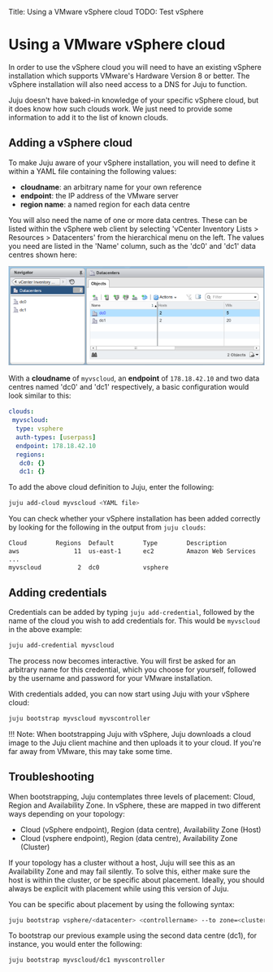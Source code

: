Title: Using a VMware vSphere cloud
TODO: Test vSphere

# Using a VMware vSphere cloud

In order to use the vSphere cloud you will need to have an existing vSphere
installation which supports VMware's Hardware Version 8 or better.  The vSphere
installation will also need access to a DNS for Juju to function.

Juju doesn't have baked-in knowledge of your specific vSphere cloud, but it
does know how such clouds work. We just need to provide some information to add
it to the list of known clouds. 

## Adding a vSphere cloud

To make Juju aware of your vSphere installation, you will need to define it
within a YAML file containing the following values:

  - **cloudname**: an arbitrary name for your own reference
  - **endpoint**: the IP address of the VMware server
  - **region name**: a named region for each data centre

You will also need the name of one or more data centres. These can be listed
within the vSphere web client by selecting 'vCenter Inventory
Lists > Resources > Datacenters' from the hierarchical menu on the left. The
values you need are listed in the 'Name' column, such as the 'dc0' and 'dc1'
data centres shown here:

![vSphere web client showing data centres](./media/config-vsphere-datacenters.png)

With a **cloudname** of `myvscloud`, an **endpoint** of `178.18.42.10` and two
data centres named 'dc0' and 'dc1' respectively, a basic configuration would
look similar to this:

```yaml
clouds:
 myvscloud:
  type: vsphere
  auth-types: [userpass]
  endpoint: 178.18.42.10
  regions:
   dc0: {}
   dc1: {}
```
To add the above cloud definition to Juju, enter the following:

```bash
juju add-cloud myvscloud <YAML file>
```

You can check whether your vSphere installation has been added correctly by
looking for the following in the output from `juju clouds`:

<!-- JUJUVERSION: 2.0.1-trusty-amd64 -->
<!-- JUJUCOMMAND: juju clouds -->
```no-highlight
Cloud        Regions  Default        Type        Description
aws               11  us-east-1      ec2         Amazon Web Services
...
myvscloud          2  dc0            vsphere
```
## Adding credentials

Credentials can be added by typing `juju add-credential`, followed by the name
of the cloud you wish to add credentials for. This would be `myvscloud` in the
above example:

```bash
juju add-credential myvscloud
```
The process now becomes interactive. You will first be asked for an arbitrary
name for this credential, which you choose for yourself, followed by the
username and password for your VMware installation. 

With credentials added, you can now start using Juju with your vSphere cloud:

```bash
juju bootstrap myvscloud myvscontroller
```

!!! Note: 
    When bootstrapping Juju with vSphere, Juju downloads a cloud image to
    the Juju client machine and then uploads it to your cloud. If you're far away
    from VMware, this may take some time.

## Troubleshooting

When bootstrapping, Juju contemplates three levels of placement: Cloud, Region and
Availability Zone. In vSphere, these are mapped in two different ways depending
on your topology:

- Cloud (vSphere endpoint), Region (data centre), Availability Zone (Host)
- Cloud (vsphere endpoint), Region (data centre), Availability Zone (Cluster)

If your topology has a cluster without a host, Juju will see this as an
Availability Zone and may fail silently. To solve this, either make sure the
host is within the cluster, or be specific about placement. Ideally, you should
always be explicit with placement while using this version of Juju. 

You can be specific about placement by using the following syntax:

```bash
juju bootstrap vsphere/<datacenter> <controllername> --to zone=<cluster|host>
```
To bootstrap our previous example using the second data centre (dc1), for instance,
you would enter the following:

```bash
juju bootstrap myvscloud/dc1 myvscontroller
```
